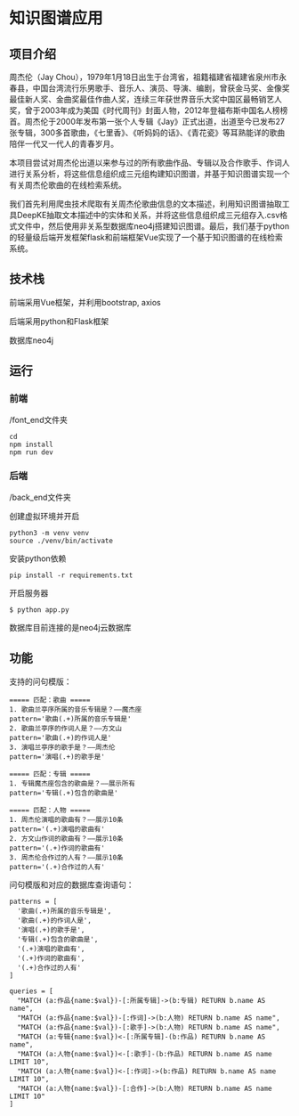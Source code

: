 # 知识图谱应用

## 项目介绍

周杰伦（Jay Chou），1979年1月18日出生于台湾省，祖籍福建省福建省泉州市永春县，中国台湾流行乐男歌手、音乐人、演员、导演、编剧，曾获金马奖、金像奖最佳新人奖、金曲奖最佳作曲人奖，连续三年获世界音乐大奖中国区最畅销艺人奖，曾于2003年成为美国《时代周刊》封面人物，2012年登福布斯中国名人榜榜首。周杰伦于2000年发布第一张个人专辑《Jay》正式出道，出道至今已发布27张专辑，300多首歌曲，《七里香》、《听妈妈的话》、《青花瓷》等耳熟能详的歌曲陪伴一代又一代人的青春岁月。

本项目尝试对周杰伦出道以来参与过的所有歌曲作品、专辑以及合作歌手、作词人进行关系分析，将这些信息组织成三元组构建知识图谱，并基于知识图谱实现一个有关周杰伦歌曲的在线检索系统。

我们首先利用爬虫技术爬取有关周杰伦歌曲信息的文本描述，利用知识图谱抽取工具DeepKE抽取文本描述中的实体和关系，并将这些信息组织成三元组存入.csv格式文件中，然后使用非关系型数据库neo4j搭建知识图谱。最后，我们基于python的轻量级后端开发框架flask和前端框架Vue实现了一个基于知识图谱的在线检索系统。

## 技术栈

前端采用Vue框架，并利用bootstrap, axios

后端采用python和Flask框架

数据库neo4j

## 运行

### 前端

/font_end文件夹

```
cd 
npm install
npm run dev
```

### 后端

/back_end文件夹

创建虚拟环境并开启

```
python3 -m venv venv
source ./venv/bin/activate
```

安装python依赖

```
pip install -r requirements.txt
```

开启服务器

```
$ python app.py
```

数据库目前连接的是neo4j云数据库

## 功能

支持的问句模版：

```
===== 匹配：歌曲 =====
1. 歌曲兰亭序所属的音乐专辑是？——魔杰座
pattern='歌曲(.+)所属的音乐专辑是'
2. 歌曲兰亭序的作词人是？——方文山
pattern='歌曲(.+)的作词人是'
3. 演唱兰亭序的歌手是？——周杰伦 
pattern='演唱(.+)的歌手是'

===== 匹配：专辑 =====
1. 专辑魔杰座包含的歌曲是？——展示所有
pattern='专辑(.+)包含的歌曲是'

===== 匹配：人物 =====
1. 周杰伦演唱的歌曲有？——展示10条
pattern='(.+)演唱的歌曲有'
2. 方文山作词的歌曲有？——展示10条
pattern='(.+)作词的歌曲有'
3. 周杰伦合作过的人有？——展示10条
pattern='(.+)合作过的人有'
```

问句模版和对应的数据库查询语句：

```
patterns = [
  '歌曲(.+)所属的音乐专辑是',
  '歌曲(.+)的作词人是',
  '演唱(.+)的歌手是',
  '专辑(.+)包含的歌曲是',
  '(.+)演唱的歌曲有',
  '(.+)作词的歌曲有',
  '(.+)合作过的人有'
]

queries = [
  "MATCH (a:作品{name:$val})-[:所属专辑]->(b:专辑) RETURN b.name AS name",
  "MATCH (a:作品{name:$val})-[:作词]->(b:人物) RETURN b.name AS name",
  "MATCH (a:作品{name:$val})-[:歌手]->(b:人物) RETURN b.name AS name",
  "MATCH (a:专辑{name:$val})<-[:所属专辑]-(b:作品) RETURN b.name AS name",
  "MATCH (a:人物{name:$val})<-[:歌手]-(b:作品) RETURN b.name AS name LIMIT 10",
  "MATCH (a:人物{name:$val})<-[:作词]->(b:作品) RETURN b.name AS name LIMIT 10",
  "MATCH (a:人物{name:$val})-[:合作]->(b:人物) RETURN b.name AS name LIMIT 10"
]
```



